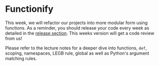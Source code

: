 # Functionify

This week, we will refactor our projects into more modular form using functions. As a reminder, you should release your code every week as detailed in the [release section](docs/release_notes). This weeks version will get a code review from us!

Please refer to the lecture notes for a deeper dive into functions, `def`, scoping, namespaces, LEGB rule, global as well as Python's argument matching rules. 

<object data="../week6/week6.pdf" type="application/pdf" width="100%" height="900px"></object>
